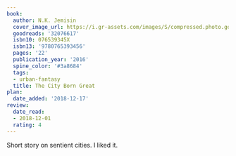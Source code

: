 ```yaml
---
book:
  author: N.K. Jemisin
  cover_image_url: https://i.gr-assets.com/images/S/compressed.photo.goodreads.com/books/1497629412l/32076617._SX98_.jpg
  goodreads: '32076617'
  isbn10: 076539345X
  isbn13: '9780765393456'
  pages: '22'
  publication_year: '2016'
  spine_color: '#3a8684'
  tags:
  - urban-fantasy
  title: The City Born Great
plan:
  date_added: '2018-12-17'
review:
  date_read:
  - 2018-12-01
  rating: 4
---
```

Short story on sentient cities. I liked it.
